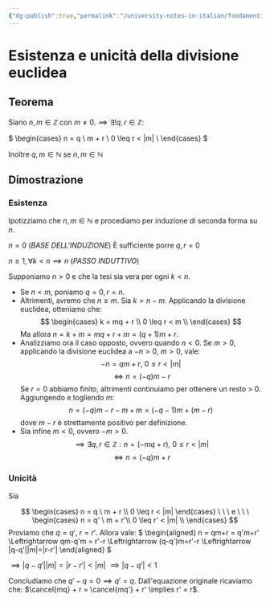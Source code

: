 ```yaml
---
{"dg-publish":true,"permalink":"/university-notes-in-italian/fondamenti-matematici-per-l-informatica/alcuni-teoremi-da-sapere/2-1-esistenza-e-unicita-della-divisione-euclidea/"}
---
```


# Esistenza e unicità della divisione euclidea
## Teorema
Siano $n,m \in \mathbb Z$ con $m \neq 0. \implies \exists ! q,r \in \mathbb Z:$

$
\begin{cases}
n = q \ m + r \\
0 \leq r < |m| \\
\end{cases}
$

Inoltre $q,m \in \mathbb N \text{ se } n,m \in \mathbb N$
## Dimostrazione
### Esistenza
Ipotizziamo che $n,m \in \mathbb N$ e procediamo per induzione di seconda forma su $n$.

$n = 0$ (*BASE DELL'INDUZIONE*)
È sufficiente porre $q,r = 0$

$n \geq 1, \forall k < n \implies n$ (*PASSO INDUTTIVO*)

Supponiamo $n > 0$ e che la tesi sia vera per ogni $k < n$.
- Se $n < m$, poniamo $q = 0, r = n$.
- Altrimenti, avremo che $n \geq m$. Sia $k = n - m$.
Applicando la divisione euclidea, otteniamo che:
$$
\begin{cases}
k = mq + r \\
0 \leq r < m \\
\end{cases}
$$
Ma allora $n = k + m = mq + r + m = (q+1)m + r.$
- Analizziamo ora il caso opposto, ovvero quando $n < 0$. 
Se  $m > 0$, applicando la divisione euclidea a $-n > 0,\ m > 0$, vale: 
$$-n = qm + r,\ 0 \leq r < |m|$$ $$\Leftrightarrow n = (-q)m - r$$
Se $r = 0$ abbiamo finito, altrimenti continuiamo per ottenere un resto  > 0.
Aggiungendo e togliendo $m$: 
$$n = (-q)m-r-m+m = (-q-1)m + (m-r)$$
dove $m - r$ è strettamente positivo per definizione.
- Sia infine $m < 0$, ovvero $-m > 0$.
$$\implies \exists q,r \in \mathbb Z: n = (-mq + r), \ 0 \leq r < |m|$$ $$\Leftrightarrow n = (-q)m + r$$
### Unicità
Sia

$$
\begin{cases}
n = q \ m + r
\\ 0 \leq r < |m|
\end{cases}
\ \ \ e \ \ \ 
\begin{cases}
n = q' \ m + r'\\
0 \leq r' < |m| \\
\end{cases}
$$
Proviamo che $q = q', \ r = r'$.
Allora vale:
$
\begin{aligned}
n = qm+r = q'm+r' \Leftrightarrow qm-q'm = r'-r \Leftrightarrow
(q-q')m=r'-r \Leftrightarrow |q-q'||m|=|r-r'|
\end{aligned}
$

$\implies |q-q'||m|=|r-r'| < |m|$
$\implies |q-q'| < 1$

Concludiamo che $q'-q = 0 \implies q' = q$.
Dall'equazione originale ricaviamo che: $\cancel{mq} + r = \cancel{mq'} + r' \implies r' = r$.